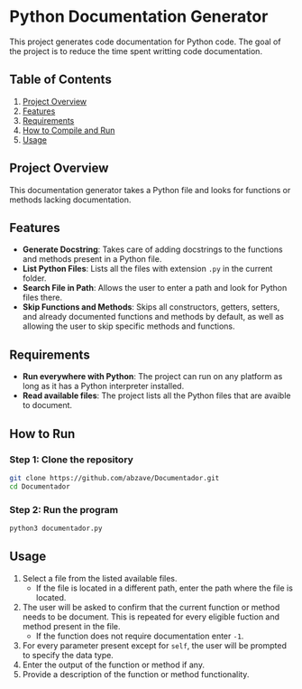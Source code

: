 # Python Documentation Generator

This project generates code documentation for Python code. The goal of the project is to reduce the time spent writting code documentation.

## Table of Contents
1. [Project Overview](#project-overview)
2. [Features](#features)
3. [Requirements](#requirements)
4. [How to Compile and Run](#how-to-run)
5. [Usage](#usage)

## Project Overview

This documentation generator takes a Python file and looks for functions or methods lacking documentation. 

## Features

- **Generate Docstring**: Takes care of adding docstrings to the functions and methods present in a Python file.
- **List Python Files**: Lists all the files with extension `.py` in the current folder.
- **Search File in Path**: Allows the user to enter a path and look for Python files there.
- **Skip Functions and Methods**: Skips all constructors, getters, setters, and already documented functions and methods by default, as well as allowing the user to skip specific methods and functions.

## Requirements

- **Run everywhere with Python**: The project can run on any platform as long as it has a Python interpreter installed.
- **Read available files**: The project lists all the Python files that are avaible to document.

## How to Run

### Step 1: Clone the repository

``` bash
git clone https://github.com/abzave/Documentador.git
cd Documentador
```

### Step 2: Run the program

``` bash
python3 documentador.py
```

## Usage

1. Select a file from the listed available files.
    - If the file is located in a different path, enter the path where the file is located.
2. The user will be asked to confirm that the current function or method needs to be document. This is repeated for every eligible fuction and method present in the file.
    - If the function does not require documentation enter `-1`.
3. For every parameter present except for `self`, the user will be prompted to specify the data type.
4. Enter the output of the function or method if any.
5. Provide a description of the function or method functionality.
